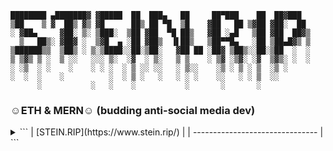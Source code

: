 ```
████████ ▄███████▓ ▓█████  ██  ███▄   ██     ██▀███    ██  ██▓███
▒██    ▒ ▓  ██▒ ▓▒ ▓█      ██▒ ██ ▀█  ▒█    ▓██   ██ ▒▓██ ▓██░  ██
░ ▓██▄     ▓██░ ▒░ ▒███░  ▒██ ▓██  ▀█ ██▒   ▓██ ░▄█   ▒██ ▓██  ██▓▒
  ▒   ██▒░ ▓██▓ ░  ▒▓█  ▄ ░██ ▓██▒  ▐▌██▒   ▒██▀▀█▄   ░██ ▒██▄█▓▒ ▒
▒██████▒▒  ▒██▒ ░ ▒░▒████░░██░▒██░   ▓██ ██ ░██▓ ▒██▒░░██░▒██  ░  ░
▒ ▒▓▒ ▒ ░  ▒ ░░   ░░░ ▒░  ░▓  ░ ▒░   ▒ ▒    ░ ▒▓ ░▒▓░ ░▓  ▒▓▒░ ░  ░
░ ░▒  ░ ░    ░    ░ ░ ░  ░ ▒ ░░ ░░   ░ ▒░░    ░▒ ░ ▒ ░ ▒  ░▒ ░
░  ░  ░    ░          ░  ░ ▒ ░   ░   ░ ░ ░    ░░   ░ ░ ▒  ░░
      ░           ░   ░    ░           ░       ░       ░
```

### ☺︎ETH & MERN☺︎ (budding anti-social media dev)

<details>
<summary>```
| [STEIN.RIP](https://www.stein.rip/) |
| ------------------------------- | ``` </summary>
<ul>
<li>👩🏻‍🎤 true artist, the real kind.</li>
<li>👽 small body, large adhd.</li>
<li>🔪 cutting edges, never corners.</li>
<li>🧠 continuously learning, the hhhard way.</li>
<li>🐋 eerily optimistic despite knowing things.</li>
<li>📊 data enthusiast./li>
<li>🍿 snack fanatic.</li>
<li>🤷🏼‍♀️ begrudgingly entrepenurial.</li>
</ul>
</details>
